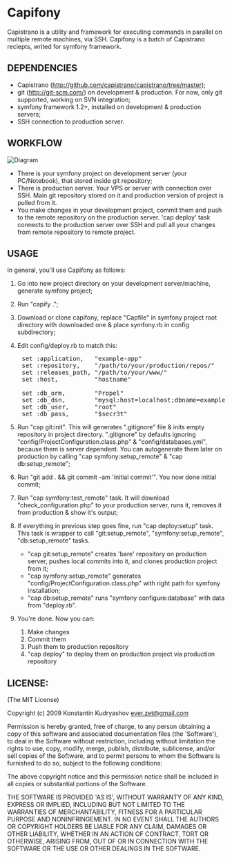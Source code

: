 # Capifony

Capistrano is a utility and framework for executing commands in parallel on multiple remote machines, via SSH.
Capifony is a batch of Capistrano reciepts, writed for symfony framework.

## DEPENDENCIES

* Capistrano (http://github.com/capistrano/capistrano/tree/master);
* git (http://git-scm.com/) on development & production. For now, only git supported, working on SVN integration;
* symfony framework 1.2+, installed on development & production servers;
* SSH connection to production server.

## WORKFLOW

![Diagram](http://everzet.com/images/capifony.png)

* There is your symfony project on development server (your PC/Notebook), that stored inside git repository;
* There is production server. Your VPS or server with connection over SSH. Main git repository stored on it and production version of project is pulled from it.
* You make changes in your development project, commit them and push to the remote repository on the production server. 'cap deploy' task connects to the production server over SSH and pull all your changes from remote repository to remote project.

## USAGE

In general, you'll use Capifony as follows:

1. Go into new project directory on your development server/machine, generate symfony project;

2. Run "capify .";

3. Download or clone capifony, replace "Capfile" in symfony project root directory with downloaded one & place symfony.rb in config subdirectory;

4. Edit config/deploy.rb to match this:
<pre>
    set :application,   "example-app"
    set :repository,    "/path/to/your/production/repos/"
    set :releases_path, "/path/to/your/www/"
    set :host,          "hostname"

    set :db_orm,        "Propel"
    set :db_dsn,        "mysql:host=localhost;dbname=example-app"
    set :db_user,       "root"
    set :db_pass,       "$secr3t"
</pre>
5. Run "cap git:init". This will generates ".gitignore" file & inits empty repository in project directory. ".gitignore" by defaults ignoring "config/ProjectConfiguration.class.php" & "config/databases.yml", because them is server dependent. You can autogenerate them later on production by calling "cap symfony:setup_remote" & "cap db:setup_remote";

6. Run "git add . && git commit -am 'initial commit'". You now done initial commit;

7. Run "cap symfony:test_remote" task. It will download "check_configuration.php" to your production server, runs it, removes it from production & show it's output;

8. If everything in previous step goes fine, run "cap deploy:setup" task. This task is wrapper to call "git:setup_remote", "symfony:setup_remote", "db:setup_remote" tasks.
    * "cap git:setup_remote" creates 'bare' repository on production server, pushes local commits into it, and clones production project from it;
    * "cap symfony:setup_remote" generates "config/ProjectConfiguration.class.php" with right path for symfony installation;
    * "cap db:setup_remote" runs "symfony configure:database" with data from "deploy.rb".

9. You're done. Now you can:
    1. Make changes
    2. Commit them
    3. Push them to production repository
    4. "cap deploy" to deploy them on production project via production repository

## LICENSE:

(The MIT License)

Copyright (c) 2009 Konstantin Kudryashov <ever.zet@gmail.com>

Permission is hereby granted, free of charge, to any person obtaining
a copy of this software and associated documentation files (the
'Software'), to deal in the Software without restriction, including
without limitation the rights to use, copy, modify, merge, publish,
distribute, sublicense, and/or sell copies of the Software, and to
permit persons to whom the Software is furnished to do so, subject to
the following conditions:

The above copyright notice and this permission notice shall be
included in all copies or substantial portions of the Software.

THE SOFTWARE IS PROVIDED 'AS IS', WITHOUT WARRANTY OF ANY KIND,
EXPRESS OR IMPLIED, INCLUDING BUT NOT LIMITED TO THE WARRANTIES OF
MERCHANTABILITY, FITNESS FOR A PARTICULAR PURPOSE AND NONINFRINGEMENT.
IN NO EVENT SHALL THE AUTHORS OR COPYRIGHT HOLDERS BE LIABLE FOR ANY
CLAIM, DAMAGES OR OTHER LIABILITY, WHETHER IN AN ACTION OF CONTRACT,
TORT OR OTHERWISE, ARISING FROM, OUT OF OR IN CONNECTION WITH THE
SOFTWARE OR THE USE OR OTHER DEALINGS IN THE SOFTWARE.
